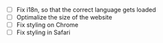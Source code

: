  - [ ] Fix i18n, so that the correct language gets loaded
 - [ ] Optimalize the size of the website
 - [ ] Fix styling on Chrome
 - [ ] Fix styling in Safari
